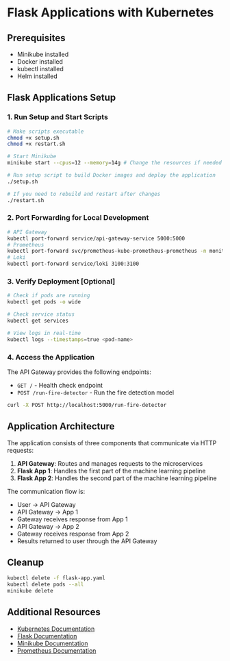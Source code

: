 # Flask Applications with Kubernetes

## Prerequisites
- Minikube installed
- Docker installed
- kubectl installed
- Helm installed

## Flask Applications Setup

### 1. Run Setup and Start Scripts
```bash
# Make scripts executable
chmod +x setup.sh
chmod +x restart.sh

# Start Minikube
minikube start --cpus=12 --memory=14g # Change the resources if needed by your machine

# Run setup script to build Docker images and deploy the application
./setup.sh

# If you need to rebuild and restart after changes
./restart.sh
```

### 2. Port Forwarding for Local Development
```bash
# API Gateway
kubectl port-forward service/api-gateway-service 5000:5000
# Prometheus
kubectl port-forward svc/prometheus-kube-prometheus-prometheus -n monitoring 9090
# Loki
kubectl port-forward service/loki 3100:3100
```

### 3. Verify Deployment [Optional]
```bash
# Check if pods are running
kubectl get pods -o wide

# Check service status
kubectl get services

# View logs in real-time
kubectl logs --timestamps=true <pod-name>
```

### 4. Access the Application
The API Gateway provides the following endpoints:

- `GET /` - Health check endpoint
- `POST /run-fire-detector` - Run the fire detection model

```bash
curl -X POST http://localhost:5000/run-fire-detector
```

## Application Architecture

The application consists of three components that communicate via HTTP requests:

1. **API Gateway**: Routes and manages requests to the microservices
2. **Flask App 1**: Handles the first part of the machine learning pipeline
3. **Flask App 2**: Handles the second part of the machine learning pipeline

The communication flow is:
- User → API Gateway
- API Gateway → App 1
- Gateway receives response from App 1
- API Gateway → App 2
- Gateway receives response from App 2
- Results returned to user through the API Gateway

## Cleanup
```bash
kubectl delete -f flask-app.yaml
kubectl delete pods --all
minikube delete
```

## Additional Resources
- [Kubernetes Documentation](https://kubernetes.io/docs/)
- [Flask Documentation](https://flask.palletsprojects.com/)
- [Minikube Documentation](https://minikube.sigs.k8s.io/docs/)
- [Prometheus Documentation](https://prometheus.io/docs/)
